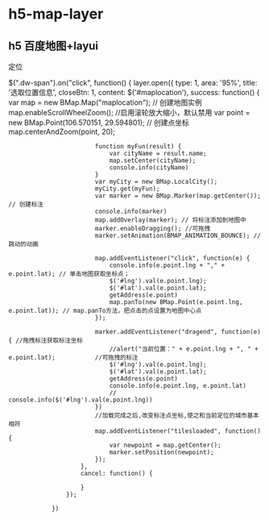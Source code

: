 # h5-map-layer
## h5 百度地图+layui
 <span class="dw-span">定位</span>
 <script type="text/javascript" src="http://developer.baidu.com/map/jsdemo/demo/convertor.js"></script>
<script src="http://api.map.baidu.com/api?v=2.0&ak=Bkt35L4KBEfD3sYqzWIAXEZpuXdkHGNu" type="text/javascript" charset="utf-8"></script>
$(".dw-span").on("click", function() {
					layer.open({
						type: 1,
						area: '95%',
						title: '选取位置信息',
						closeBtn: 1,
						content: $('#maplocation'),
						success: function() {
							var map = new BMap.Map("maplocation"); // 创建地图实例 
							map.enableScrollWheelZoom(); //启用滚轮放大缩小，默认禁用
							var point = new BMap.Point(106.570151, 29.594801); // 创建点坐标 
							map.centerAndZoom(point, 20);

							function myFun(result) {
								var cityName = result.name;
								map.setCenter(cityName);
								console.info(cityName)
							}
							var myCity = new BMap.LocalCity();
							myCity.get(myFun);
							var marker = new BMap.Marker(map.getCenter()); // 创建标注
							console.info(marker)
							map.addOverlay(marker); // 将标注添加到地图中
							marker.enableDragging(); //可拖拽
							marker.setAnimation(BMAP_ANIMATION_BOUNCE); //跳动的动画

							map.addEventListener("click", function(e) {
								console.info(e.point.lng + "," + e.point.lat); // 单击地图获取坐标点；
								$('#lng').val(e.point.lng);
								$('#lat').val(e.point.lat);
								getAddress(e.point)
								map.panTo(new BMap.Point(e.point.lng, e.point.lat)); // map.panTo方法，把点击的点设置为地图中心点  
							});

							marker.addEventListener("dragend", function(e) { //拖拽标注获取标注坐标
								//alert("当前位置：" + e.point.lng + ", " + e.point.lat);           //可拖拽的标注 
								$('#lng').val(e.point.lng);
								$('#lat').val(e.point.lat);
								getAddress(e.point)
								console.info(e.point.lng, e.point.lat)
								//								console.info($('#lng').val(e.point.lng))
							})
							//加载完成之后,改变标注点坐标,使之和当前定位的城市基本相符
							map.addEventListener("tilesloaded", function() {
								var newpoint = map.getCenter();
								marker.setPosition(newpoint);
							});
						},
						cancel: function() {

						}
					});

				})

